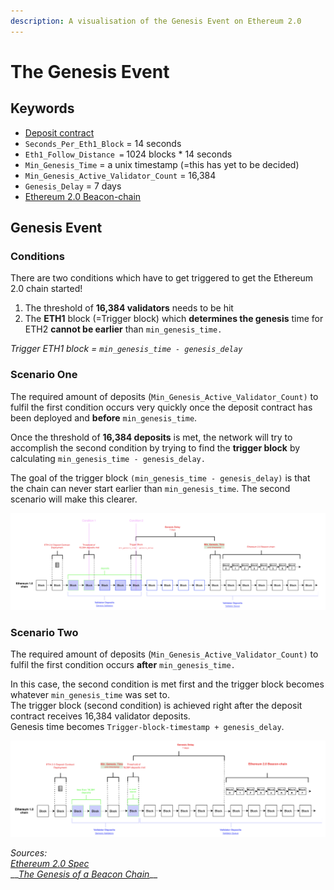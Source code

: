 ```yaml
---
description: A visualisation of the Genesis Event on Ethereum 2.0
---
```


# The Genesis Event

## Keywords

* [Deposit contract](https://github.com/gobitfly/eth2-beaconchain-explorer/pull/262)
* `Seconds_Per_Eth1_Block` = 14 seconds
* `Eth1_Follow_Distance =` 1024 blocks \* 14 seconds
* `Min_Genesis_Time` = a unix timestamp \(=this has yet to be decided\)
* `Min_Genesis_Active_Validator_Count` = 16,384
* `Genesis_Delay` = 7 days 
* [Ethereum 2.0 Beacon-chain](https://kb.beaconcha.in/glossary#beacon-chain)

## Genesis Event

### Conditions

There are two conditions which have to get triggered to get the Ethereum 2.0 chain started!

1. The threshold of **16,384 validators** needs to be hit
2. The  **ETH1** block \(=Trigger block\) which **determines the genesis** time for ETH2 **cannot be earlier** than  `min_genesis_time.`

_Trigger ETH1 block = `min_genesis_time - genesis_delay`_

###  Scenario One 

The required amount of deposits \(`Min_Genesis_Active_Validator_Count)` to fulfil the first condition occurs very quickly once the deposit contract has been deployed and **before** `min_genesis_time`.   
  
Once the threshold of **16,384 deposits** is met, the network will try to accomplish the second condition by trying to find the **trigger block** by calculating `min_genesis_time - genesis_delay.`

The goal of the trigger block `(min_genesis_time - genesis_delay)` is that the chain can never start earlier than `min_genesis_time`. The second scenario will make this clearer.

![](.gitbook/assets/image%20%28174%29.png)

### Scenario Two

The required amount of deposits \(`Min_Genesis_Active_Validator_Count)` to fulfil the first condition occurs **after** `min_genesis_time.`   
  
In this case, the second condition is met first and the trigger block becomes whatever `min_genesis_time` was set to.   
The trigger block \(second condition\) is achieved right after the deposit contract receives 16,384 validator deposits.   
Genesis time becomes `Trigger-block-timestamp + genesis_delay`.

![](.gitbook/assets/image%20%28172%29.png)





_Sources:_   
[_Ethereum 2.0 Spec_](https://github.com/ethereum/eth2.0-specs/blob/dev/specs/phase0/beacon-chain.md#configuration)  
__[_The Genesis of a Beacon Chain_](https://hackmd.io/@benjaminion/genesis)\_\_

